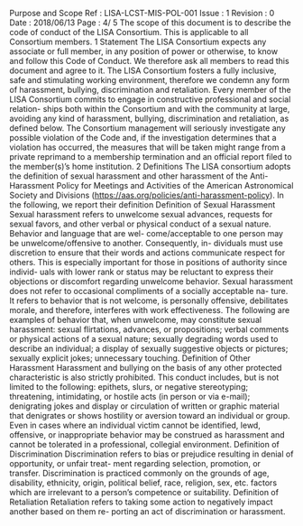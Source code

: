 Purpose and Scope
Ref : LISA-LCST-MIS-POL-001 Issue : 1 Revision : 0 Date : 2018/06/13 Page : 4/ 5
The scope of this document is to describe the code of conduct of the LISA Consortium. This is applicable to all Consortium members.
1 Statement
The LISA Consortium expects any associate or full member, in any position of power or otherwise, to know and follow this Code of Conduct. We therefore ask all members to read this document and agree to it.
The LISA Consortium fosters a fully inclusive, safe and stimulating working environment, therefore we condemn any form of harassment, bullying, discrimination and retaliation.
Every member of the LISA Consortium commits to engage in constructive professional and social relation- ships both within the Consortium and with the community at large, avoiding any kind of harassment, bullying, discrimination and retaliation, as defined below.
The Consortium management will seriously investigate any possible violation of the Code and, if the investigation determines that a violation has occurred, the measures that will be taken might range from a private reprimand to a membership termination and an official report filed to the member(s)’s home institution.
2 Definitions
The LISA consortium adopts the definition of sexual harassment and other harassment of the Anti- Harassment Policy for Meetings and Activities of the American Astronomical Society and Divisions (https://aas.org/policies/anti-harassment-policy). In the following, we report their definition
Definition of Sexual Harassment
Sexual harassment refers to unwelcome sexual advances, requests for sexual favors, and other verbal or physical conduct of a sexual nature. Behavior and language that are wel- come/acceptable to one person may be unwelcome/offensive to another. Consequently, in- dividuals must use discretion to ensure that their words and actions communicate respect for others. This is especially important for those in positions of authority since individ- uals with lower rank or status may be reluctant to express their objections or discomfort regarding unwelcome behavior.
Sexual harassment does not refer to occasional compliments of a socially acceptable na- ture. It refers to behavior that is not welcome, is personally offensive, debilitates morale, and therefore, interferes with work effectiveness. The following are examples of behavior that, when unwelcome, may constitute sexual harassment: sexual flirtations, advances, or propositions; verbal comments or physical actions of a sexual nature; sexually degrading words used to describe an individual; a display of sexually suggestive objects or pictures; sexually explicit jokes; unnecessary touching.
Definition of Other Harassment
Harassment and bullying on the basis of any other protected characteristic is also strictly prohibited. This conduct includes, but is not limited to the following: epithets, slurs, or negative stereotyping; threatening, intimidating, or hostile acts (in person or via e-mail); denigrating jokes and display or circulation of written or graphic material that denigrates or shows hostility or aversion toward an individual or group. Even in cases where an individual victim cannot be identified, lewd, offensive, or inappropriate behavior may be construed as harassment and cannot be tolerated in a professional, collegial environment.
Definition of Discrimination
Discrimination refers to bias or prejudice resulting in denial of opportunity, or unfair treat- ment regarding selection, promotion, or transfer. Discrimination is practiced commonly on the grounds of age, disability, ethnicity, origin, political belief, race, religion, sex, etc. factors which are irrelevant to a person’s competence or suitability.
Definition of Retaliation
Retaliation refers to taking some action to negatively impact another based on them re- porting an act of discrimination or harassment.